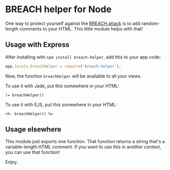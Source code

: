 BREACH helper for Node
======================

One way to protect yourself against the [BREACH attack](http://breachattack.com/) is to add random-length comments to your HTML. This little module helps with that!

Usage with Express
------------------

After installing with `npm install breach-helper`, add this to your app code:

```javascript
app.locals.breachHelper = require('breach-helper');
```

Now, the function `breachHelper` will be available to all your views.

To use it with Jade, put this somewhere in your HTML:

```jade
!= breachHelper()
```

To use it with EJS, put this somewhere in your HTML:

```ejs
<%- breachHelper() %>
```

Usage elsewhere
---------------

This module just exports one function. That function returns a string that's a variable-length HTML comment. If you want to use this in another context, you can use that function!

Enjoy.
